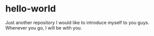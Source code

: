 # hello-world
Just another repository
I would like to introduce myself to you guys.
Whenever you go, I will be with you.
